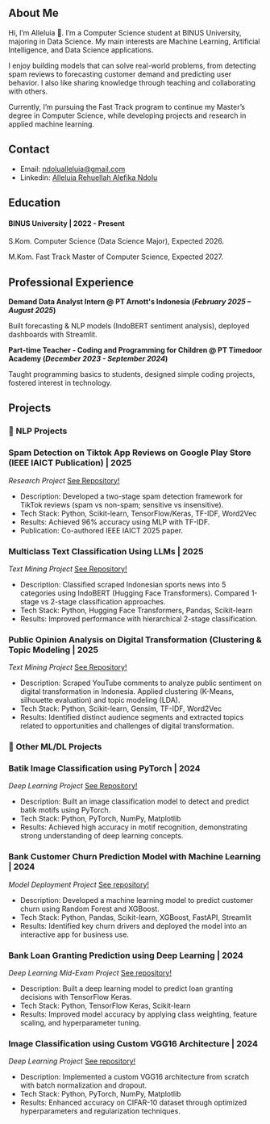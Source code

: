 ## About Me
Hi, I’m Alleluia 👋. I’m a Computer Science student at BINUS University, majoring in Data Science. My main interests are Machine Learning, Artificial Intelligence, and Data Science applications.

I enjoy building models that can solve real-world problems, from detecting spam reviews to forecasting customer demand and predicting user behavior. I also like sharing knowledge through teaching and collaborating with others.

Currently, I’m pursuing the Fast Track program to continue my Master’s degree in Computer Science, while developing projects and research in applied machine learning.

## Contact
- Email: ndolualleluia@gmail.com
- Linkedin: [Alleluia Rehuellah Alefika Ndolu](https://www.linkedin.com/in/alleluiandolu/)

## Education
#### BINUS University | 2022 - Present
S.Kom. Computer Science (Data Science Major), Expected 2026.

M.Kom. Fast Track Master of Computer Science, Expected 2027.


## Professional Experience
**Demand Data Analyst Intern @ PT Arnott's Indonesia (_February 2025 – August 2025_)**

Built forecasting & NLP models (IndoBERT sentiment analysis), deployed dashboards with Streamlit.

**Part-time Teacher - Coding and Programming for Children @ PT Timedoor Academy (_December 2023 - September 2024_)**

Taught programming basics to students, designed simple coding projects, fostered interest in technology.

## Projects
### 🔹 NLP Projects

### Spam Detection on Tiktok App Reviews on Google Play Store (IEEE IAICT Publication) | 2025 
_Research Project_
[ See Repository!](https://github.com/AlleluiaRA-Ndolu/Batik-Image-Classification)

- Description: Developed a two-stage spam detection framework for TikTok reviews (spam vs non-spam; sensitive vs insensitive).
- Tech Stack: Python, Scikit-learn, TensorFlow/Keras, TF-IDF, Word2Vec
- Results: Achieved 96% accuracy using MLP with TF-IDF.
- Publication: Co-authored IEEE IAICT 2025 paper.

### Multiclass Text Classification Using LLMs | 2025 
_Text Mining Project_
[ See Repository!](https://github.com/AlleluiaRA-Ndolu/Multiclass-Text-Classification-Using-IndoBERT)

- Description: Classified scraped Indonesian sports news into 5 categories using IndoBERT (Hugging Face Transformers). Compared 1-stage vs 2-stage classification approaches.
- Tech Stack: Python, Hugging Face Transformers, Pandas, Scikit-learn
- Results: Improved performance with hierarchical 2-stage classification.

### Public Opinion Analysis on Digital Transformation (Clustering & Topic Modeling | 2025 
_Text Mining Project_
[ See Repository!](https://github.com/AlleluiaRA-Ndolu/Public-Opinion-Analysis-on-Digital-Transformation-Clustering-Topic-Modeling-)

- Description: Scraped YouTube comments to analyze public sentiment on digital transformation in Indonesia. Applied clustering (K-Means, silhouette evaluation) and topic modeling (LDA).
- Tech Stack: Python, Scikit-learn, Gensim, TF-IDF, Word2Vec
- Results: Identified distinct audience segments and extracted topics related to opportunities and challenges of digital transformation.

### 🔹 Other ML/DL Projects
### Batik Image Classification using PyTorch | 2024
_Deep Learning Project_
[ See Repository!](https://github.com/AlleluiaRA-Ndolu/Batik-Image-Classification)

- Description: Built an image classification model to detect and predict batik motifs using PyTorch.
- Tech Stack: Python, PyTorch, NumPy, Matplotlib
- Results: Achieved high accuracy in motif recognition, demonstrating strong understanding of deep learning concepts.
  
### Bank Customer Churn Prediction Model with Machine Learning | 2024
_Model Deployment Project_
[ See repository!](https://github.com/AlleluiaRA-Ndolu/Bank-Customer-Churn-Prediction)

- Description: Developed a machine learning model to predict customer churn using Random Forest and XGBoost.
- Tech Stack: Python, Pandas, Scikit-learn, XGBoost, FastAPI, Streamlit
- Results: Identified key churn drivers and deployed the model into an interactive app for business use.

### Bank Loan Granting Prediction using Deep Learning | 2024
_Deep Learning Mid-Exam Project_
[ See repository!](https://github.com/AlleluiaRA-Ndolu/Bank-Loan-Granting-Prediction-using-Deep-Learning)

- Description: Built a deep learning model to predict loan granting decisions with TensorFlow Keras.
- Tech Stack: Python, TensorFlow Keras, Scikit-learn
- Results: Improved model accuracy by applying class weighting, feature scaling, and hyperparameter tuning.

### Image Classification using Custom VGG16 Architecture | 2024
_Deep Learning Project_
[See repository!](https://github.com/AlleluiaRA-Ndolu/Custom-VGG16-Deep-Learning-Model-for-Image-Classification-Using-PyTorch)

- Description: Implemented a custom VGG16 architecture from scratch with batch normalization and dropout.
- Tech Stack: Python, PyTorch, NumPy, Matplotlib
- Results: Enhanced accuracy on CIFAR-10 dataset through optimized hyperparameters and regularization techniques.


